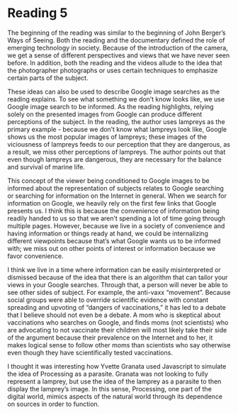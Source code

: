 # Reading 5 

The beginning of the reading was similar to the beginning of John Berger’s Ways of Seeing. Both the reading and the documentary defined the role of emerging technology in society. Because of the introduction of the camera, we get a sense of different perspectives and views that we have never seen before. In addition, both the reading and the videos allude to the idea that the photographer photographs or uses certain techniques to emphasize certain parts of the subject. 

These ideas can also be used to describe Google image searches as the reading explains. To see what something we don’t know looks like, we use Google image search to be informed. As the reading highlights, relying solely on the presented images from Google can produce different perceptions of the subject. In the reading, the author uses lampreys as the primary example - because we don’t know what lampreys look like, Google shows us the most popular images of lampreys; these images of the viciousness of lampreys feeds to our perception that they are dangerous, as a result, we miss other perceptions of lampreys. The author points out that even though lampreys are dangerous, they are necessary for the balance and survival of marine life. 

This concept of the viewer being conditioned to Google images to be informed about the representation of subjects relates to Google searching or searching for information on the Internet in general. When we search for information on Google, we heavily rely on the first few links that Google presents us. I think this is because the convenience of information being readily handed to us so that we aren’t spending a lot of time going through multiple pages. However, because we live in a society of convenience and having information or things ready at hand, we could be internalizing different viewpoints because that’s what Google wants us to be informed with; we miss out on other points of interest or information because we favor convenience. 

I think we live in a time where information can be easily misinterpreted or dismissed because of the idea that there is an algorithm that can tailor your views in your Google searches. Through that, a person will never be able to see other sides of subject. For example, the anti-vaxx “movement”. Because social groups were able to override scientific evidence with constant spreading and upvoting of “dangers of vaccinations,” it has led to a debate that I believe should not even be a debate. A mom who is skeptical about vaccinations who searches on Google, and finds moms (not scientists) who are advocating to not vaccinate their children will most likely take their side of the argument because their prevalence on the Internet and to her, it makes logical sense to follow other moms than scientists who say otherwise even though they have scientifically tested vaccinations. 

I thought it was interesting how Yvette Granata used Javascript to simulate the idea of Processing as a parasite. Granata was not looking to fully represent a lamprey, but use the idea of the lamprey as a parasite to then display the lamprey’s image. In this sense, Processing, one part of the digital world, mimics aspects of the natural world through its dependence on sources in order to function. 

